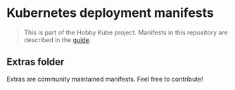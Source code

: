 # Kubernetes deployment manifests

> This is part of the Hobby Kube project. Manifests in this repository are described in the [guide](https://github.com/hobby-kube/guide).

## Extras folder

Extras are community maintained manifests. Feel free to contribute!